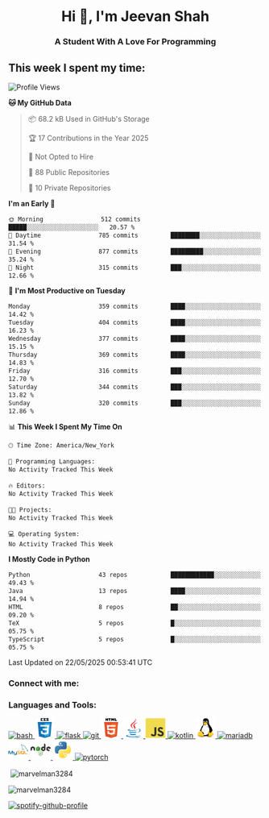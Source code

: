 <h1 align="center">Hi 👋, I'm Jeevan Shah</h1>
<h3 align="center">A Student With A Love For Programming</h3>

## This week I spent my time:

<!--START_SECTION:waka-->
![Profile Views](http://img.shields.io/badge/Profile%20Views-0-blue)

**🐱 My GitHub Data** 

> 📦 68.2 kB Used in GitHub's Storage 
 > 
> 🏆 17 Contributions in the Year 2025
 > 
> 🚫 Not Opted to Hire
 > 
> 📜 88 Public Repositories 
 > 
> 🔑 10 Private Repositories 
 > 
**I'm an Early 🐤** 

```text
🌞 Morning                512 commits         █████░░░░░░░░░░░░░░░░░░░░   20.57 % 
🌆 Daytime                785 commits         ████████░░░░░░░░░░░░░░░░░   31.54 % 
🌃 Evening                877 commits         █████████░░░░░░░░░░░░░░░░   35.24 % 
🌙 Night                  315 commits         ███░░░░░░░░░░░░░░░░░░░░░░   12.66 % 
```
📅 **I'm Most Productive on Tuesday** 

```text
Monday                   359 commits         ████░░░░░░░░░░░░░░░░░░░░░   14.42 % 
Tuesday                  404 commits         ████░░░░░░░░░░░░░░░░░░░░░   16.23 % 
Wednesday                377 commits         ████░░░░░░░░░░░░░░░░░░░░░   15.15 % 
Thursday                 369 commits         ████░░░░░░░░░░░░░░░░░░░░░   14.83 % 
Friday                   316 commits         ███░░░░░░░░░░░░░░░░░░░░░░   12.70 % 
Saturday                 344 commits         ███░░░░░░░░░░░░░░░░░░░░░░   13.82 % 
Sunday                   320 commits         ███░░░░░░░░░░░░░░░░░░░░░░   12.86 % 
```


📊 **This Week I Spent My Time On** 

```text
🕑︎ Time Zone: America/New_York

💬 Programming Languages: 
No Activity Tracked This Week

🔥 Editors: 
No Activity Tracked This Week

🐱‍💻 Projects: 
No Activity Tracked This Week

💻 Operating System: 
No Activity Tracked This Week
```

**I Mostly Code in Python** 

```text
Python                   43 repos            ████████████░░░░░░░░░░░░░   49.43 % 
Java                     13 repos            ████░░░░░░░░░░░░░░░░░░░░░   14.94 % 
HTML                     8 repos             ██░░░░░░░░░░░░░░░░░░░░░░░   09.20 % 
TeX                      5 repos             █░░░░░░░░░░░░░░░░░░░░░░░░   05.75 % 
TypeScript               5 repos             █░░░░░░░░░░░░░░░░░░░░░░░░   05.75 % 
```




 Last Updated on 22/05/2025 00:53:41 UTC
<!--END_SECTION:waka-->

<h3 align="left">Connect with me:</h3>
<p align="left">

</p>

<h3 align="left">Languages and Tools:</h3>
<p align="left"> <a href="https://www.gnu.org/software/bash/" target="_blank"> <img src="https://www.vectorlogo.zone/logos/gnu_bash/gnu_bash-icon.svg" alt="bash" width="40" height="40"/> </a> <a href="https://www.w3schools.com/css/" target="_blank"> <img src="https://raw.githubusercontent.com/devicons/devicon/master/icons/css3/css3-original-wordmark.svg" alt="css3" width="40" height="40"/> </a> <a href="https://flask.palletsprojects.com/" target="_blank"> <img src="https://www.vectorlogo.zone/logos/pocoo_flask/pocoo_flask-icon.svg" alt="flask" width="40" height="40"/> </a> <a href="https://git-scm.com/" target="_blank"> <img src="https://www.vectorlogo.zone/logos/git-scm/git-scm-icon.svg" alt="git" width="40" height="40"/> </a> <a href="https://www.w3.org/html/" target="_blank"> <img src="https://raw.githubusercontent.com/devicons/devicon/master/icons/html5/html5-original-wordmark.svg" alt="html5" width="40" height="40"/> </a> <a href="https://www.java.com" target="_blank"> <img src="https://raw.githubusercontent.com/devicons/devicon/master/icons/java/java-original.svg" alt="java" width="40" height="40"/> </a> <a href="https://developer.mozilla.org/en-US/docs/Web/JavaScript" target="_blank"> <img src="https://raw.githubusercontent.com/devicons/devicon/master/icons/javascript/javascript-original.svg" alt="javascript" width="40" height="40"/> </a> <a href="https://kotlinlang.org" target="_blank"> <img src="https://www.vectorlogo.zone/logos/kotlinlang/kotlinlang-icon.svg" alt="kotlin" width="40" height="40"/> </a> <a href="https://www.linux.org/" target="_blank"> <img src="https://raw.githubusercontent.com/devicons/devicon/master/icons/linux/linux-original.svg" alt="linux" width="40" height="40"/> </a> <a href="https://mariadb.org/" target="_blank"> <img src="https://www.vectorlogo.zone/logos/mariadb/mariadb-icon.svg" alt="mariadb" width="40" height="40"/> </a> <a href="https://www.mysql.com/" target="_blank"> <img src="https://raw.githubusercontent.com/devicons/devicon/master/icons/mysql/mysql-original-wordmark.svg" alt="mysql" width="40" height="40"/> </a> <a href="https://nodejs.org" target="_blank"> <img src="https://raw.githubusercontent.com/devicons/devicon/master/icons/nodejs/nodejs-original-wordmark.svg" alt="nodejs" width="40" height="40"/> </a> <a href="https://www.python.org" target="_blank"> <img src="https://raw.githubusercontent.com/devicons/devicon/master/icons/python/python-original.svg" alt="python" width="40" height="40"/> </a> <a href="https://pytorch.org/" target="_blank"> <img src="https://www.vectorlogo.zone/logos/pytorch/pytorch-icon.svg" alt="pytorch" width="40" height="40"/> </a> </p>


<p>&nbsp;<img align="center" src="https://github-readme-stats.vercel.app/api?username=marvelman3284&show_icons=true&locale=en&theme=blue-green" alt="marvelman3284" /></p>

<p><img align="center" src="https://github-readme-streak-stats.herokuapp.com/?user=marvelman3284&theme=blue-green" alt="marvelman3284" /></p>


[![spotify-github-profile](https://spotify-github-profile.vercel.app/api/view?uid=lp0lvf5zzesrwq2hdzmfnkjsq&cover_image=true&theme=default)](https://github.com/kittinan/spotify-github-profile)
